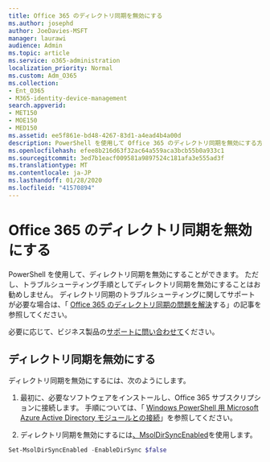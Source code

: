 ```yaml
---
title: Office 365 のディレクトリ同期を無効にする
ms.author: josephd
author: JoeDavies-MSFT
manager: laurawi
audience: Admin
ms.topic: article
ms.service: o365-administration
localization_priority: Normal
ms.custom: Adm_O365
ms.collection:
- Ent_O365
- M365-identity-device-management
search.appverid:
- MET150
- MOE150
- MED150
ms.assetid: ee5f861e-bd48-4267-83d1-a4ead4b4a00d
description: PowerShell を使用して Office 365 のディレクトリ同期を無効にする方法について説明します。
ms.openlocfilehash: efee8b216d63f32ac64a559aca3bcb55b0a933c1
ms.sourcegitcommit: 3ed7b1eacf009581a9897524c181afa3e555ad3f
ms.translationtype: MT
ms.contentlocale: ja-JP
ms.lasthandoff: 01/28/2020
ms.locfileid: "41570894"
---
```

# <a name="turn-off-directory-synchronization-for-office-365"></a>Office 365 のディレクトリ同期を無効にする
PowerShell を使用して、ディレクトリ同期を無効にすることができます。 ただし、トラブルシューティング手順としてディレクトリ同期を無効にすることはお勧めしません。 ディレクトリ同期のトラブルシューティングに関してサポートが必要な場合は、「 [Office 365 のディレクトリ同期の問題を解決](fix-problems-with-directory-synchronization.md)する」の記事を参照してください。 
  
必要に応じて、ビジネス製品の[サポートに問い合わせて](https://support.office.com/article/32a17ca7-6fa0-4870-8a8d-e25ba4ccfd4b)ください。
  
## <a name="turn-off-directory-synchronization"></a>ディレクトリ同期を無効にする  
ディレクトリ同期を無効にするには、次のようにします。
  
1. 最初に、必要なソフトウェアをインストールし、Office 365 サブスクリプションに接続します。 手順については、「 [Windows PowerShell 用 Microsoft Azure Active Directory モジュールとの接続](https://docs.microsoft.com/office365/enterprise/powershell/connect-to-office-365-powershell#connect-with-the-microsoft-azure-active-directory-module-for-windows-powershell)」を参照してください。
    
2. ディレクトリ同期を無効にするには[、MsolDirSyncEnabled](https://go.microsoft.com/fwlink/p/?LinkId=821939)を使用します。 
    
  ```powershell
  Set-MsolDirSyncEnabled -EnableDirSync $false
  ```
